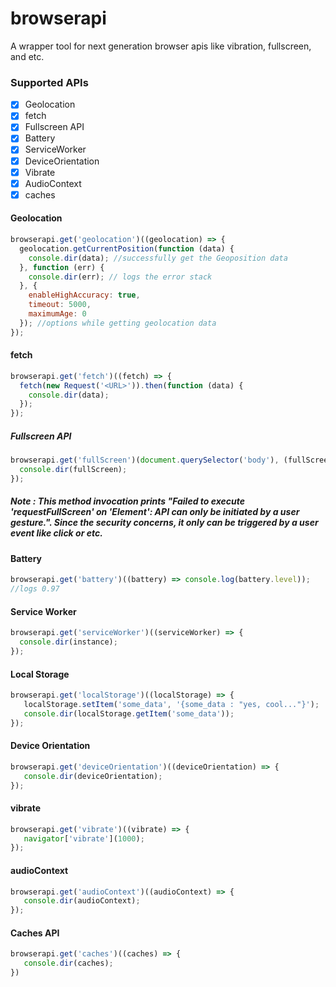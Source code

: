 # browserapi
A wrapper tool for next generation browser apis like vibration, fullscreen, and etc.

### Supported APIs

- [x] Geolocation
- [x] fetch
- [x] Fullscreen API
- [x] Battery
- [x] ServiceWorker
- [x] DeviceOrientation
- [x] Vibrate
- [x] AudioContext
- [x] caches

#### Geolocation
```javascript
browserapi.get('geolocation')((geolocation) => {
  geolocation.getCurrentPosition(function (data) {
    console.dir(data); //successfully get the Geoposition data
  }, function (err) {
    console.dir(err); // logs the error stack
  }, {
    enableHighAccuracy: true,
    timeout: 5000,
    maximumAge: 0
  }); //options while getting geolocation data
});
```

#### fetch
```javascript
browserapi.get('fetch')((fetch) => {
  fetch(new Request('<URL>')).then(function (data) {
    console.dir(data);
  });
});
```

##### Fullscreen API
```javascript
browserapi.get('fullScreen')(document.querySelector('body'), (fullScreen) => {
  console.dir(fullScreen);
});
```
##### Note : This method invocation prints "Failed to execute 'requestFullScreen' on 'Element': API can only be initiated by a user gesture.". Since the security concerns, it only can be triggered by a user event like click or etc. 

#### Battery
```javascript
browserapi.get('battery')((battery) => console.log(battery.level));
//logs 0.97
```

#### Service Worker
```javascript
browserapi.get('serviceWorker')((serviceWorker) => {
  console.dir(instance);
});
```

#### Local Storage
```javascript
browserapi.get('localStorage')((localStorage) => {
   localStorage.setItem('some_data', '{some_data : "yes, cool..."}');
   console.dir(localStorage.getItem('some_data'));
});
```

#### Device Orientation
```javascript
browserapi.get('deviceOrientation')((deviceOrientation) => {
   console.dir(deviceOrientation);
});
```

#### vibrate
```javascript
browserapi.get('vibrate')((vibrate) => {
   navigator['vibrate'](1000);
});
```

#### audioContext
```javascript
browserapi.get('audioContext')((audioContext) => {
   console.dir(audioContext);
});
```

#### Caches API
```javascript
browserapi.get('caches')((caches) => {
   console.dir(caches);
})
```
